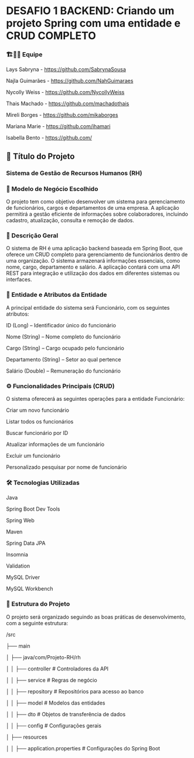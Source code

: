## <h1> DESAFIO 1 BACKEND: Criando um projeto Spring com uma entidade e CRUD COMPLETO </h1>  

 ### 🏗👨‍💻 Equipe 
	 	
 Lays Sabryna - https://github.com/SabrynaSousa 
	
 Najla Guimarães - https://github.com/NahGuimaraes 
	
 Nycolly Weiss - https://github.com/NycollyWeiss
	
 Thais Machado - https://github.com/machadothais
	
 Mireli Borges - https://github.com/mikaborges
	
 Mariana Marie - https://github.com/ihamari
	
 Isabella Bento - https://github.com/
 


### <h2>📢 Título do Projeto </h2>

<h3>Sistema de Gestão de Recursos Humanos (RH) </h3>
 
### 🏢 Modelo de Negócio Escolhido 

O projeto tem como objetivo desenvolver um sistema para gerenciamento de funcionários, cargos e departamentos de uma empresa. A aplicação permitirá a gestão eficiente de informações sobre colaboradores, incluindo cadastro, atualização, consulta e remoção de dados. 


### 📖 Descrição Geral 

O sistema de RH é uma aplicação backend baseada em Spring Boot, que oferece um CRUD completo para gerenciamento de funcionários dentro de uma organização. O sistema armazenará informações essenciais, como nome, cargo, departamento e salário. A aplicação contará com uma API REST para integração e utilização dos dados em diferentes sistemas ou interfaces. 
 

### 📂 Entidade e Atributos da Entidade 

A principal entidade do sistema será Funcionário, com os seguintes atributos: 

ID (Long) – Identificador único do funcionário 

Nome (String) – Nome completo do funcionário 

Cargo (String) – Cargo ocupado pelo funcionário 

Departamento (String) – Setor ao qual pertence 

Salário (Double) – Remuneração do funcionário 


### ⚙️ Funcionalidades Principais (CRUD) 

O sistema oferecerá as seguintes operações para a entidade Funcionário: 

Criar um novo funcionário 

Listar todos os funcionários 

Buscar funcionário por ID 

Atualizar informações de um funcionário 

Excluir um funcionário 

Personalizado pesquisar por nome de funcionário


### 🛠️ Tecnologias Utilizadas 

Java 

Spring Boot Dev Tools 

Spring Web 

Maven 

Spring Data JPA 

Insomnia 

Validation  

MySQL Driver 

MySQL Workbench 
 

### 📁 Estrutura do Projeto 

O projeto será organizado seguindo as boas práticas de desenvolvimento, com a seguinte estrutura: 

/src 

├── main 

│   ├── java/com/Projeto-RH/rh 

│   │   ├── controller   # Controladores da API 

│   │   ├── service      # Regras de negócio 

│   │   ├── repository   # Repositórios para acesso ao banco 

│   │   ├── model        # Modelos das entidades 

│   │   ├── dto          # Objetos de transferência de dados 

│   │   ├── config       # Configurações gerais 

│       ├── resources 

│   │   ├── application.properties # Configurações do Spring Boot 
 

